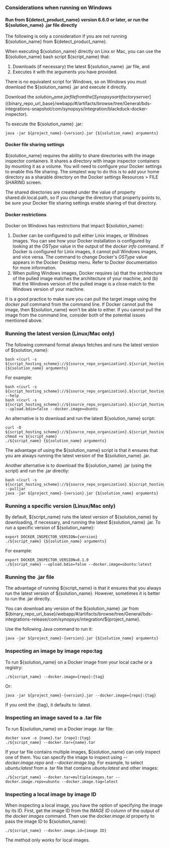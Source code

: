 ### Considerations when running on Windows

#### Run from ${detect_product_name} version 6.6.0 or later, or run the ${solution_name} .jar file directly

The following is only a consideration if you are not running ${solution_name}
from ${detect_product_name}.

When executing ${solution_name} directly on Linx or Mac,
you can use the ${solution_name} bash script ${script_name} that:

1. Downloads (if necessary) the latest ${solution_name} .jar file, and
2. Executes it with the arguments you have provided.

There is no equivalent script for Windows, so on Windows you must download
the ${solution_name} .jar and execute it directly.

Download the ${solution_name} .jar file from the
[Synopsys artifactory server](${binary_repo_url_base}/webapp/#/artifacts/browse/tree/General/bds-integrations-snapshot/com/synopsys/integration/blackduck-docker-inspector).

To execute the ${solution_name} .jar:

````
java -jar ${project_name}-{version}.jar {${solution_name} arguments}
````

#### Docker file sharing settings

${solution_name} requires the ability to share directories with the image inspector containers.
It shares a directory with image inspector containers by mounting it as a volume.
You will need to configure your Docker settings to enable this file sharing.
The simplest way to do this is to add your home directory as a sharable directory
on the Docker settings Resources > FILE SHARING screen.

The shared directories are created under the value of property shared.dir.local.path,
so if you change the directory that property points to, be sure your Docker file sharing settings enable
sharing of that directory.

#### Docker restrictions

Docker on Windows has restrictions that impact ${solution_name}:

1. Docker can be configured to pull either Linix images, or Windows images.
You can see how your Docker installation is configured by looking
at the *OSType* value in the output of the *docker info* command.
If Docker is configured for Linix images, it cannot pull Windows images,
and vice versa. The command to change Docker's *OSType* value appears
in the Docker Desktop menu. Refer to Docker documentation for more information.
2. When pulling Windows images, Docker requires (a) that the architecture of the
pulled image matches the architecture of your machine, and (b) that the Windows version
of the pulled image is a close match to the Windows version of your machine.

It is a good practice to make sure you can pull the target
image using the *docker pull* command from the command line. If Docker
cannot pull the image, then ${solution_name} won't be able to either.
If you cannot pull the image from the command line, consider
both of the potential issues mentioned above.`

### Running the latest version (Linux/Mac only)

The following command format always fetches and runs the latest version of ${solution_name}:

    bash <(curl -s ${script_hosting_scheme}://${source_repo_organization}.${script_hosting_domain}/${project_name}/${script_name}) {${solution_name} arguments}

For example:

    bash <(curl -s ${script_hosting_scheme}://${source_repo_organization}.${script_hosting_domain}/${project_name}/${script_name}) --help
    bash <(curl -s ${script_hosting_scheme}://${source_repo_organization}.${script_hosting_domain}/${project_name}/${script_name}) --upload.bdio=false --docker.image=ubuntu

An alternative is to download and run the latest ${solution_name} script:

    curl -O  ${script_hosting_scheme}://${source_repo_organization}.${script_hosting_domain}/${project_name}/${script_name}
    chmod +x ${script_name}
    ./${script_name} {${solution_name} arguments}

The advantage of using the ${solution_name} script is that it ensures that you are always running the latest version of the ${solution_name} .jar.

Another alternative is to download the ${solution_name} .jar (using the script) and run the .jar directly:

    bash <(curl -s ${script_hosting_scheme}://${source_repo_organization}.${script_hosting_domain}/${project_name}/${script_name}) --pulljar
    java -jar ${project_name}-{version}.jar {${solution_name} arguments}

### Running a specific version (Linux/Mac only)

By default, ${script_name} runs the latest version of
${solution_name} by downloading, if necessary, and running the latest ${solution_name} .jar.
To run a specific version of ${solution_name}:

    export DOCKER_INSPECTOR_VERSION={version}
    ./${script_name} {${solution_name} arguments}

For example:

    export DOCKER_INSPECTOR_VERSION=8.1.0
    ./${script_name} --upload.bdio=false --docker.image=ubuntu:latest

### Running the .jar file

The advantage of running ${script_name} is that it ensures that you always run the latest
version of ${solution_name}. However, sometimes it is better to run the .jar directly.

You can download any version of the ${solution_name} .jar from ${binary_repo_url_base}/webapp/#/artifacts/browse/tree/General/bds-integrations-release/com/synopsys/integration/${project_name}.

Use the following Java command to run it:

````
java -jar ${project_name}-{version}.jar {${solution_name} arguments}
````

### Inspecting an image by image repo:tag

To run ${solution_name} on a Docker image from your local cache or a registry:

````
./${script_name} --docker.image={repo}:{tag}
````

Or:

````
java -jar ${project_name}-{version}.jar --docker.image={repo}:{tag}
````
    
If you omit the :{tag}, it defaults to :latest.

### Inspecting an image saved to a .tar file

To run ${solution_name} on a Docker image .tar file:

    docker save -o {name}.tar {repo}:{tag}
    ./${script_name} --docker.tar={name}.tar
    
If your tar file contains multiple images, ${solution_name} can only inspect one of them.
You can specify the image to inspect using *--docker.image.repo* and *--docker.image.tag*. For example, to select *ubuntu:latest*
from a .tar file that contains *ubuntu:latest* and other images:

    ./${script_name} --docker.tar=multipleimages.tar --docker.image.repo=ubuntu --docker.image.tag=latest

### Inspecting a local image by image ID

When inspecting a local image, you have the option of specifying the image by its ID. First,
get the image ID from the *IMAGE ID* column of the output of the *docker images* command.
Then use the *docker.image.id* property to pass the image ID to ${solution_name}:

    ./${script_name} --docker.image.id={image ID}
    
The method only works for local images.
